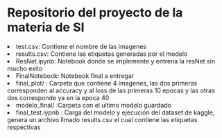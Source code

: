 <h1>Repositorio del proyecto de la materia de SI</h1>
<li>test.csv: Contiene el nombre de las imagenes</li>
<li>results.csv: Contiene las etiquetas generadas por el modelo</li>
<li>ResNet.ipynb: Notebook donde se implemente y entrena la resNet sin mucho exito</li>
<li>FinalNotebook: Notebook final a entregar </li>
<li>final_plot/ : Carpeta que contiene 4 imagenes, las dos primeras corresponden al accuracy y al loss de las primeras 10 epocas y las otras dos  corresponde  ya en la epoca 40</li>
<li>modelo_final/ :Carpeta con el ultimo modelo guardado</li>
<li>final_test.iypnb : Carga del modelo y ejecución del dataset de kaggle, genera un archivo llmado results.csv el cual contiene las etiquetas respectivas  </li>
